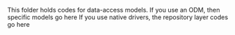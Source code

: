 This folder holds codes for data-access models.
  If you use an ODM, then specific models go here
  If you use native drivers, the repository layer codes go here
